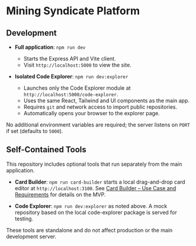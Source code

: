 # Mining Syndicate Platform

## Development

- **Full application**: `npm run dev`
  - Starts the Express API and Vite client.
  - Visit `http://localhost:5000` to view the site.
- **Isolated Code Explorer**: `npm run dev:explorer`

  - Launches only the Code Explorer module at `http://localhost:5000/code-explorer`.
  - Uses the same React, Tailwind and UI components as the main app.
  - Requires `git` and network access to import public repositories.
  - Automatically opens your browser to the explorer page.


No additional environment variables are required; the server listens on `PORT` if set (defaults to `5000`).

## Self-Contained Tools

This repository includes optional tools that run separately from the main application.

- **Card Builder**: `npm run card-builder` starts a local drag-and-drop card editor at `http://localhost:3100`. See [Card Builder – Use Case and Requirements](docs/card-builder-use-case-requirements.md) for details on the MVP.

- **Code Explorer**: `npm run dev:explorer` as noted above. A mock repository based on the local code-explorer package is served for testing.

These tools are standalone and do not affect production or the main development server.
